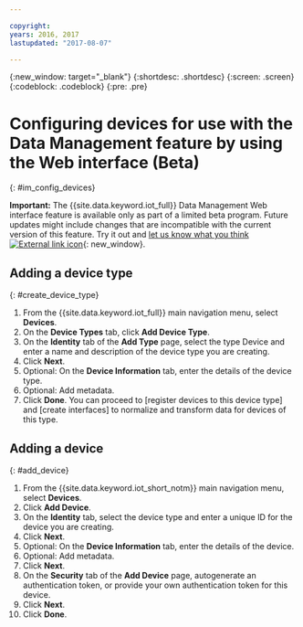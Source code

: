 ```yaml
---

copyright:
years: 2016, 2017
lastupdated: "2017-08-07"

---
```


{:new_window: target="\_blank"}
{:shortdesc: .shortdesc}
{:screen: .screen}
{:codeblock: .codeblock}
{:pre: .pre}


# Configuring devices for use with the Data Management feature by using the Web interface (Beta)
{: #im_config_devices}

**Important:** The {{site.data.keyword.iot_full}} Data Management Web interface feature is available only as part of a limited beta program. Future updates might include changes that are incompatible with the current version of this feature. Try it out and [let us know what you think ![External link icon](../../../icons/launch-glyph.svg)](https://developer.ibm.com/answers/smart-spaces/17/internet-of-things.html){: new_window}.


## Adding a device type
{: #create_device_type}
1. From the {{site.data.keyword.iot_full}} main navigation menu, select **Devices**.
2. On the **Device Types** tab, click **Add Device Type**.
3. On the **Identity** tab of the **Add Type** page, select the type Device and enter a name and description of the device type you are creating.
4. Click **Next**.
5. Optional: On the **Device Information** tab, enter the details of the device type.
6. Optional: Add metadata. 
7. Click **Done**.
You can proceed to [register devices to this device type] and [create interfaces] to normalize and transform data for devices of this type.

## Adding a device
{: #add_device}
1. From the {{site.data.keyword.iot_short_notm}} main navigation menu, select **Devices**.
2. Click **Add Device**.
3. On the **Identity** tab, select the device type and enter a unique ID for the device you are creating.
4. Click **Next**.
5. Optional: On the **Device Information** tab, enter the details of the device.
6. Optional: Add metadata. 
7. Click **Next**.
8. On the **Security** tab of the **Add Device** page, autogenerate an authentication token, or provide your own authentication token for this device. 
9. Click **Next**.
10. Click **Done**.

